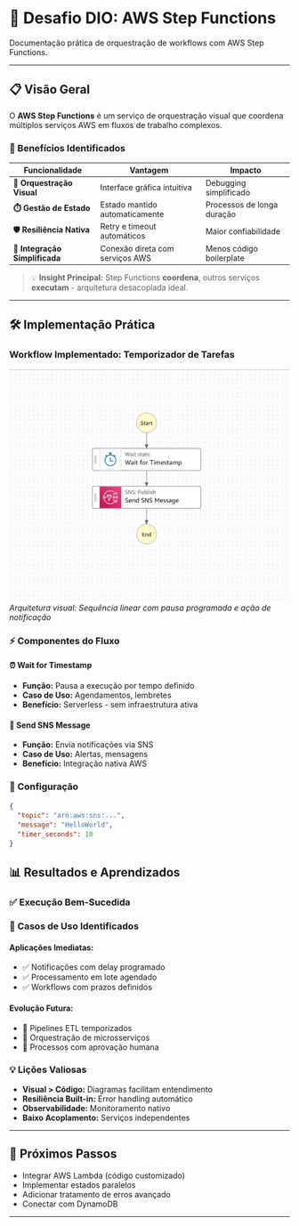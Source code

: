 # 🚀 Desafio DIO: AWS Step Functions

Documentação prática de orquestração de workflows com AWS Step Functions.

---

## 📋 Visão Geral

O **AWS Step Functions** é um serviço de orquestração visual que coordena múltiplos serviços AWS em fluxos de trabalho complexos.

### 🎯 Benefícios Identificados

| Funcionalidade | Vantagem | Impacto |
|----------------|----------|---------|
| **🔄 Orquestração Visual** | Interface gráfica intuitiva | Debugging simplificado |
| **⏱️ Gestão de Estado** | Estado mantido automaticamente | Processos de longa duração |
| **🛡️ Resiliência Nativa** | Retry e timeout automáticos | Maior confiabilidade |
| **🔗 Integração Simplificada** | Conexão direta com serviços AWS | Menos código boilerplate |

> 💡 **Insight Principal:** Step Functions **coordena**, outros serviços **executam** - arquitetura desacoplada ideal.

---

## 🛠️ Implementação Prática

### Workflow Implementado: Temporizador de Tarefas

![Resultado da Execução](./stepFunctions.jpg)
*Arquitetura visual: Sequência linear com pausa programada e ação de notificação*

### ⚡ Componentes do Fluxo

#### **⏰ Wait for Timestamp**
- **Função:** Pausa a execução por tempo definido
- **Caso de Uso:** Agendamentos, lembretes
- **Benefício:** Serverless - sem infraestrutura ativa

#### **📨 Send SNS Message** 
- **Função:** Envia notificações via SNS
- **Caso de Uso:** Alertas, mensagens
- **Benefício:** Integração nativa AWS

### 🔧 Configuração

```json
{
  "topic": "arn:aws:sns:...",
  "message": "HelloWorld", 
  "timer_seconds": 10
}
```

## 📊 Resultados e Aprendizados

### ✅ Execução Bem-Sucedida

### 🎯 Casos de Uso Identificados

#### **Aplicações Imediatas:**
- ✅ Notificações com delay programado
- ✅ Processamento em lote agendado  
- ✅ Workflows com prazos definidos

#### **Evolução Futura:**
- 🔄 Pipelines ETL temporizados
- 🔄 Orquestração de microsserviços
- 🔄 Processos com aprovação humana

### 💡 Lições Valiosas

- **Visual > Código:** Diagramas facilitam entendimento
- **Resiliência Built-in:** Error handling automático
- **Observabilidade:** Monitoramento nativo
- **Baixo Acoplamento:** Serviços independentes

---

## 🚀 Próximos Passos

- Integrar AWS Lambda (código customizado)
- Implementar estados paralelos
- Adicionar tratamento de erros avançado
- Conectar com DynamoDB

---

